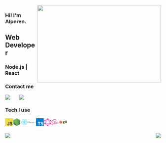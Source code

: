 <img src="https://c.tenor.com/KY4oD7lpEroAAAAC/baby-yoda-the-mandalorian.gif" align="right" width="400" height="250">

### Hi! I'm Alperen.
## Web Developer
### Node.js | React

### Contact me

[<img  width="45" src="https://cdn-icons.flaticon.com/png/512/1927/premium/1927768.png?token=exp=1634384461~hmac=8a65bfccd41bc0513276f878529abcac" align="left" />][website]
[<img  width="45" src="https://cdn-icons-png.flaticon.com/512/145/145807.png" align="left" />][linkedin]

<br />

### Tech I use

<img align="left"  src="https://raw.githubusercontent.com/github/explore/80688e429a7d4ef2fca1e82350fe8e3517d3494d/topics/javascript/javascript.png" width="25" height="25" />
<img align="left" src="https://raw.githubusercontent.com/github/explore/80688e429a7d4ef2fca1e82350fe8e3517d3494d/topics/nodejs/nodejs.png" width="25" height="25" />
<img align="left" src="https://raw.githubusercontent.com/github/explore/80688e429a7d4ef2fca1e82350fe8e3517d3494d/topics/react/react.png" width="25" height="25" />
<img align="left" src="https://raw.githubusercontent.com/github/explore/80688e429a7d4ef2fca1e82350fe8e3517d3494d/topics/mongodb/mongodb.png" width="25" height="25" />
<img align="left" src="https://raw.githubusercontent.com/github/explore/80688e429a7d4ef2fca1e82350fe8e3517d3494d/topics/typescript/typescript.png" width="25" height="25" />
<img align="left" src="https://raw.githubusercontent.com/github/explore/80688e429a7d4ef2fca1e82350fe8e3517d3494d/topics/graphql/graphql.png" width="25" height="25" />
<img align="left" src="https://raw.githubusercontent.com/github/explore/80688e429a7d4ef2fca1e82350fe8e3517d3494d/topics/sass/sass.png" width="25" height="25" />
<img align="left" src="https://raw.githubusercontent.com/github/explore/80688e429a7d4ef2fca1e82350fe8e3517d3494d/topics/git/git.png" width="25" height="25" />

<br /><br />

<img src="https://github-readme-stats.vercel.app/api?username=alperensafak&theme=radical" align="right" height="180"/>
<img src="https://github-readme-stats.vercel.app/api/top-langs/?username=alperensafak&layout=compact" align="left" height="180"/>

[website]: https://www.alperensafak.com
[linkedin]: https://www.linkedin.com/in/alperensafak/